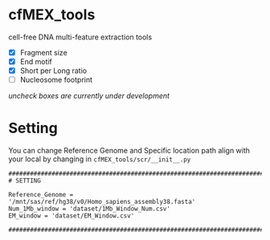 # cfMEX_tools
cell-free DNA multi-feature extraction tools
  - [x] Fragment size
  - [x] End motif
  - [x] Short per Long ratio
  - [ ] Nucleosome footprint
        
*uncheck boxes are currently under development*

# Setting
You can change Reference Genome and Specific location path align with your local
by changing in `cfMEX_tools/scr/__init__.py`

```
#################################################################################################################
# SETTING

Reference_Genome = '/mnt/sas/ref/hg38/v0/Homo_sapiens_assembly38.fasta'
Num_1Mb_window = 'dataset/1Mb_Window_Num.csv'
EM_window = 'dataset/EM_Window.csv'

#################################################################################################################
```
